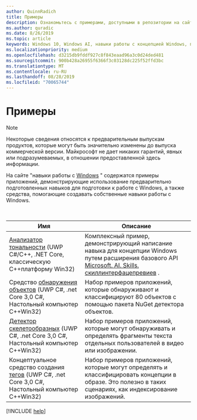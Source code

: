 ```yaml
---
author: QuinnRadich
title: Примеры
description: Ознакомьтесь с примерами, доступными в репозитории на сайте "навыки Windows".
ms.author: quradic
ms.date: 8/26/2019
ms.topic: article
keywords: Windows 10, Windows AI, навыки работы с концепцией Windows, примеры
ms.localizationpriority: medium
ms.openlocfilehash: d3215db9fddf927c8f843eaad96a3c0d24ded481
ms.sourcegitcommit: 900b428a26955f6366f3c03128dc225f52ffd3bc
ms.translationtype: MT
ms.contentlocale: ru-RU
ms.lasthandoff: 08/28/2019
ms.locfileid: "70065744"
---
```

# <a name="samples"></a>Примеры

> [!NOTE]
> Некоторые сведения относятся к предварительным выпускам продуктов, которые могут быть значительно изменены до выпуска коммерческой версии. Майкрософт не дает никаких гарантий, явных или подразумеваемых, в отношении предоставленной здесь информации.

На сайте "навыки работы с [Windows](https://github.com/Microsoft/WindowsVisionSkillsPreview/tree/master/samples) " содержатся примеры приложений, демонстрирующие использование предварительно подготовленных навыков для подготовки к работе с Windows, а также средства, помогающие создавать собственные навыки работы с Windows.

<br/>

| Имя | Описание |
|------|-------------|
| [Анализатор тональности](https://github.com/Microsoft/WindowsVisionSkillsPreview/tree/master/samples/SentimentAnalyzerCustomSkill) (UWP C#/C++, .NET Core, классическую C++платформу Win32) | Комплексный пример, демонстрирующий написание навыка для концепции Windows путем расширения базового API [Microsoft. AI. Skills. скиллинтерфацепревиев](https://docs.microsoft.com/dotnet/api/microsoft.ai.skills.skillinterfacepreview) . |
| Средство [обнаружения объектов](https://github.com/microsoft/WindowsVisionSkillsPreview/tree/master/samples/ObjectDetector) (UWP C#, .net Core 3,0 C#, Настольный компьютер C++Win32) | Набор примеров приложений, которые обнаруживают и классифицируют 80 объектов с помощью пакета NuGet детектора объектов. |
| [Детектор скелетообразных](https://github.com/microsoft/WindowsVisionSkillsPreview/tree/master/samples/SkeletalDetector) (UWP C#, .net Core 3,0 C#, Настольный компьютер C++Win32) | Набор примеров приложений, которые могут обнаруживать и определять фрагменты текста отдельных пользователей в видео или изображении. |
| Концептуальное средство создания [тегов](https://github.com/microsoft/WindowsVisionSkillsPreview/tree/master/samples/ConceptTagger) (UWP C#, .net Core 3,0 C#, Настольный компьютер C++Win32) | Набор примеров приложений, которые могут определять и классифицировать концепции в образе. Это полезно в таких сценариях, как индексирование изображений. |

[!INCLUDE [help](../includes/get-help-vision.md)]
